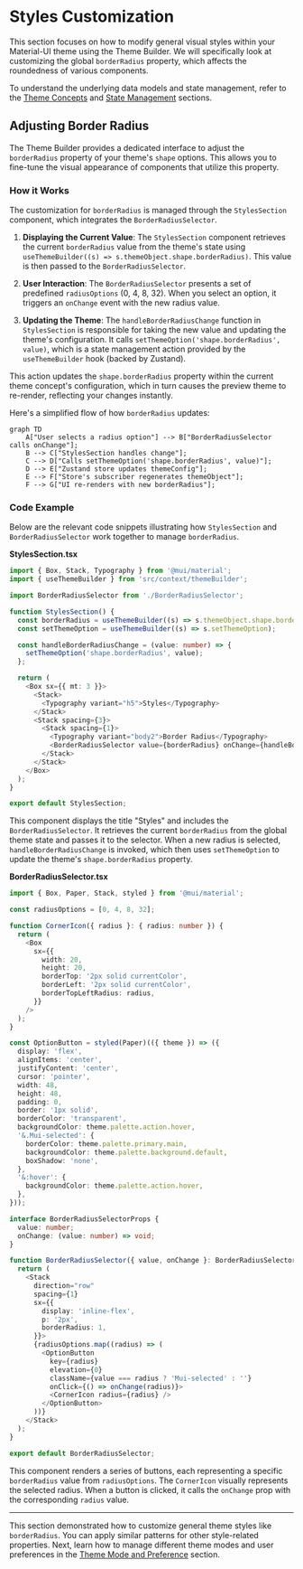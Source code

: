# Styles Customization

This section focuses on how to modify general visual styles within your Material-UI theme using the Theme Builder. We will specifically look at customizing the global `borderRadius` property, which affects the roundedness of various components.

To understand the underlying data models and state management, refer to the [Theme Concepts](./core-concepts-theme-concepts.md) and [State Management](./core-concepts-state-management.md) sections.

## Adjusting Border Radius

The Theme Builder provides a dedicated interface to adjust the `borderRadius` property of your theme's `shape` options. This allows you to fine-tune the visual appearance of components that utilize this property.

### How it Works

The customization for `borderRadius` is managed through the `StylesSection` component, which integrates the `BorderRadiusSelector`.

1.  **Displaying the Current Value**: The `StylesSection` component retrieves the current `borderRadius` value from the theme's state using `useThemeBuilder((s) => s.themeObject.shape.borderRadius)`. This value is then passed to the `BorderRadiusSelector`.

2.  **User Interaction**: The `BorderRadiusSelector` presents a set of predefined `radiusOptions` (0, 4, 8, 32). When you select an option, it triggers an `onChange` event with the new radius value.

3.  **Updating the Theme**: The `handleBorderRadiusChange` function in `StylesSection` is responsible for taking the new value and updating the theme's configuration. It calls `setThemeOption('shape.borderRadius', value)`, which is a state management action provided by the `useThemeBuilder` hook (backed by Zustand).

This action updates the `shape.borderRadius` property within the current theme concept's configuration, which in turn causes the preview theme to re-render, reflecting your changes instantly.

Here's a simplified flow of how `borderRadius` updates:

```mermaid
graph TD
    A["User selects a radius option"] --> B["BorderRadiusSelector calls onChange"];
    B --> C["StylesSection handles change"];
    C --> D["Calls setThemeOption('shape.borderRadius', value)"];
    D --> E["Zustand store updates themeConfig"];
    E --> F["Store's subscriber regenerates themeObject"];
    F --> G["UI re-renders with new borderRadius"];
```

### Code Example

Below are the relevant code snippets illustrating how `StylesSection` and `BorderRadiusSelector` work together to manage `borderRadius`.

**StylesSection.tsx**

```typescript
import { Box, Stack, Typography } from '@mui/material';
import { useThemeBuilder } from 'src/context/themeBuilder';

import BorderRadiusSelector from './BorderRadiusSelector';

function StylesSection() {
  const borderRadius = useThemeBuilder((s) => s.themeObject.shape.borderRadius) as number;
  const setThemeOption = useThemeBuilder((s) => s.setThemeOption);

  const handleBorderRadiusChange = (value: number) => {
    setThemeOption('shape.borderRadius', value);
  };

  return (
    <Box sx={{ mt: 3 }}>
      <Stack>
        <Typography variant="h5">Styles</Typography>
      </Stack>
      <Stack spacing={3}>
        <Stack spacing={1}>
          <Typography variant="body2">Border Radius</Typography>
          <BorderRadiusSelector value={borderRadius} onChange={handleBorderRadiusChange} />
        </Stack>
      </Stack>
    </Box>
  );
}

export default StylesSection;
```

This component displays the title "Styles" and includes the `BorderRadiusSelector`. It retrieves the current `borderRadius` from the global theme state and passes it to the selector. When a new radius is selected, `handleBorderRadiusChange` is invoked, which then uses `setThemeOption` to update the theme's `shape.borderRadius` property.

**BorderRadiusSelector.tsx**

```typescript
import { Box, Paper, Stack, styled } from '@mui/material';

const radiusOptions = [0, 4, 8, 32];

function CornerIcon({ radius }: { radius: number }) {
  return (
    <Box
      sx={{
        width: 20,
        height: 20,
        borderTop: '2px solid currentColor',
        borderLeft: '2px solid currentColor',
        borderTopLeftRadius: radius,
      }}
    />
  );
}

const OptionButton = styled(Paper)(({ theme }) => ({
  display: 'flex',
  alignItems: 'center',
  justifyContent: 'center',
  cursor: 'pointer',
  width: 48,
  height: 48,
  padding: 0,
  border: '1px solid',
  borderColor: 'transparent',
  backgroundColor: theme.palette.action.hover,
  '&.Mui-selected': {
    borderColor: theme.palette.primary.main,
    backgroundColor: theme.palette.background.default,
    boxShadow: 'none',
  },
  '&:hover': {
    backgroundColor: theme.palette.action.hover,
  },
}));

interface BorderRadiusSelectorProps {
  value: number;
  onChange: (value: number) => void;
}

function BorderRadiusSelector({ value, onChange }: BorderRadiusSelectorProps) {
  return (
    <Stack
      direction="row"
      spacing={1}
      sx={{
        display: 'inline-flex',
        p: '2px',
        borderRadius: 1,
      }}>
      {radiusOptions.map((radius) => (
        <OptionButton
          key={radius}
          elevation={0}
          className={value === radius ? 'Mui-selected' : ''}
          onClick={() => onChange(radius)}>
          <CornerIcon radius={radius} />
        </OptionButton>
      ))}
    </Stack>
  );
}

export default BorderRadiusSelector;
```

This component renders a series of buttons, each representing a specific `borderRadius` value from `radiusOptions`. The `CornerIcon` visually represents the selected radius. When a button is clicked, it calls the `onChange` prop with the corresponding `radius` value.

---

This section demonstrated how to customize general theme styles like `borderRadius`. You can apply similar patterns for other style-related properties. Next, learn how to manage different theme modes and user preferences in the [Theme Mode and Preference](./customization-guides-theme-mode-preference.md) section.
